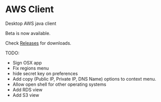 # AWS Client
Desktop AWS java client

Beta is now available.

Check [Releases](https://github.com/gadelkareem/aws-client/releases) for downloads.


TODO:
- Sign OSX app
- Fix regions menu
- hide secret key on preferences
- Add copy (Public IP, Private IP, DNS Name) options to context menu.
- Allow open shell for other operating systems
- Add RDS view
- Add S3 view


